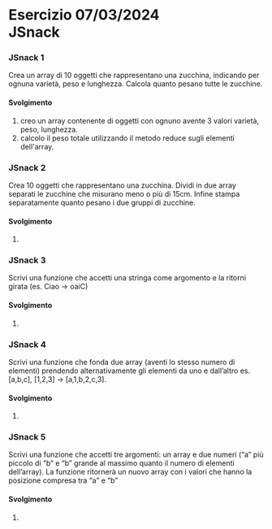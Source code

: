 Esercizio 07/03/2024<br>
JSnack
===
### JSnack 1
Crea un array di 10 oggetti che rappresentano una zucchina, indicando per ognuna varietà, peso e lunghezza.
Calcola quanto pesano tutte le zucchine.<br>
#### Svolgimento
1. creo un array contenente di oggetti con ognuno avente 3 valori varietà, peso, lunghezza.
2. calcolo il peso totale utilizzando il metodo reduce sugli elementi dell'array.
### JSnack 2
Crea 10 oggetti che rappresentano una zucchina.
Dividi in due array separati le zucchine che misurano meno o più di 15cm.
Infine stampa separatamente quanto pesano i due gruppi di zucchine.
#### Svolgimento
1. 
### JSnack 3
Scrivi una funzione che accetti una stringa come argomento e la ritorni girata (es. Ciao -> oaiC)
#### Svolgimento
1. 
### JSnack 4
Scrivi una funzione che fonda due array (aventi lo stesso numero di elementi) prendendo alternativamente gli elementi da uno e dall’altro
es. [a,b,c], [1,2,3] → [a,1,b,2,c,3].
#### Svolgimento
1. 
### JSnack 5
Scrivi una funzione che accetti tre argomenti:
un array e due numeri (“a” più piccolo di “b” e “b” grande al massimo quanto il numero di elementi dell’array).
La funzione ritornerà un nuovo array con i valori che hanno la posizione compresa tra “a” e “b”
#### Svolgimento
1. 